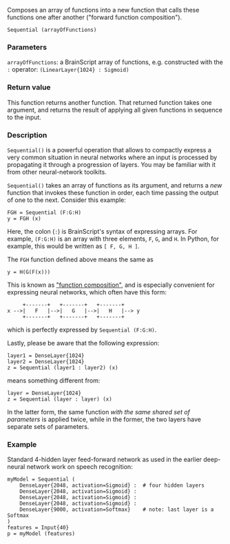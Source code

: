 Composes an array of functions into a new function that calls these functions one after another ("forward function composition").

    Sequential (arrayOfFunctions)

### Parameters

`arrayOfFunctions`: a BrainScript array of functions, e.g. constructed with the `:` operator: `(LinearLayer{1024} : Sigmoid)`

### Return value

This function returns another function. That returned function takes one argument, and returns the result
of applying all given functions in sequence to the input.

### Description

`Sequential()` is a powerful operation that allows to compactly express a very common situation in neural networks
where an input is processed by propagating it through a progression of layers.
You may be familiar with it from other neural-network toolkits.

`Sequential()` takes an array of functions as its argument,
and returns a *new* function that invokes these function in order,
each time passing the output of one to the next.
Consider this example:

    FGH = Sequential (F:G:H)
    y = FGH (x)

Here, the colon (`:`) is BrainScript's syntax of expressing arrays. For example,
`(F:G:H)` is an array with three elements, `F`, `G`, and `H`.
In Python, for example, this would be written as `[ F, G, H ]`.

The `FGH` function defined above means the same as

    y = H(G(F(x))) 

This is known as ["function composition"](https://en.wikipedia.org/wiki/Function_composition),
and is especially convenient for expressing neural networks, which often have this form:

         +-------+   +-------+   +-------+
    x -->|   F   |-->|   G   |-->|   H   |--> y
         +-------+   +-------+   +-------+

which is perfectly expressed by `Sequential (F:G:H)`.

Lastly, please be aware that the following expression:

    layer1 = DenseLayer{1024}
    layer2 = DenseLayer{1024}
    z = Sequential (layer1 : layer2) (x)

means something different from:

    layer = DenseLayer{1024}
    z = Sequential (layer : layer) (x)

In the latter form, the same function *with the same shared set of parameters* is applied twice,
while in the former, the two layers have separate sets of parameters.

### Example

Standard 4-hidden layer feed-forward network as used in the earlier deep-neural network
work on speech recognition:

    myModel = Sequential (
        DenseLayer{2048, activation=Sigmoid} :  # four hidden layers
        DenseLayer{2048, activation=Sigmoid} : 
        DenseLayer{2048, activation=Sigmoid} : 
        DenseLayer{2048, activation=Sigmoid} : 
        DenseLayer{9000, activation=Softmax}    # note: last layer is a Softmax 
    )
    features = Input{40}
    p = myModel (features)
